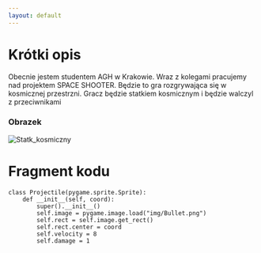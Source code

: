 ```yaml
---
layout: default
---
```



# Krótki opis
Obecnie jestem studentem AGH w Krakowie. Wraz z kolegami pracujemy nad projektem SPACE SHOOTER. Będzie to gra rozgrywająca się w kosmicznej przestrzni. Gracz będzie statkiem kosmicznym i będzie walczyl z przeciwnikami










### Obrazek

![Statk_kosmiczny](https://play.google.com/store/apps/details?id=com.raider.spaceshooter&hl=pl)




# Fragment kodu
```
class Projectile(pygame.sprite.Sprite):
    def __init__(self, coord):
        super().__init__()
        self.image = pygame.image.load("img/Bullet.png")
        self.rect = self.image.get_rect()
        self.rect.center = coord
        self.velocity = 8
        self.damage = 1
```

